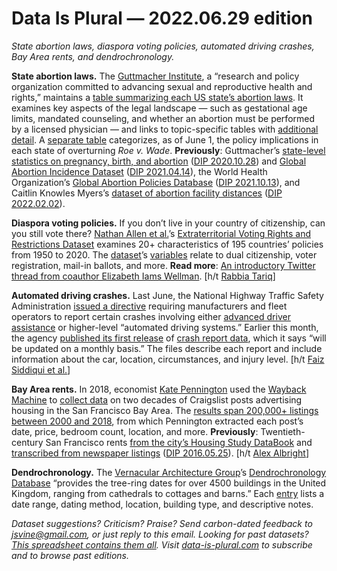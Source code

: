 Data Is Plural — 2022.06.29 edition
===================================

*State abortion laws, diaspora voting policies, automated driving crashes, Bay Area rents, and dendrochronology.*


__State abortion laws.__ The [Guttmacher Institute](https://www.guttmacher.org/about), a “research and policy organization committed to advancing sexual and reproductive health and rights,” maintains a [table summarizing each US state’s abortion laws](https://www.guttmacher.org/state-policy/explore/overview-abortion-laws). It examines key aspects of the legal landscape — such as gestational age limits, mandated counseling, and whether an abortion must be performed by a licensed physician — and links to topic-specific tables with [additional detail](https://www.guttmacher.org/united-states/abortion/state-policies-abortion). A [separate table](https://www.guttmacher.org/state-policy/explore/abortion-policy-absence-roe) categorizes, as of June 1, the policy implications in each state of overturning *Roe v. Wade*.  __Previously__: Guttmacher’s [state-level statistics on pregnancy, birth, and abortion](https://osf.io/kthnf/) ([DIP 2020.10.28](https://www.data-is-plural.com/archive/2020-10-28-edition/)) and [Global Abortion Incidence Dataset](https://osf.io/5k7fp/) ([DIP 2021.04.14](https://www.data-is-plural.com/archive/2021-04-14-edition/)), the World Health Organization’s [Global Abortion Policies Database](https://abortion-policies.srhr.org/) ([DIP 2021.10.13](https://www.data-is-plural.com/archive/2021-10-13-edition/)), and Caitlin Knowles Myers’s [dataset of abortion facility distances](https://osf.io/8dg7r/) ([DIP 2022.02.02](https://www.data-is-plural.com/archive/2022-02-02-edition/)).


__Diaspora voting policies.__ If you don’t live in your country of citizenship, can you still vote there? [Nathan Allen et al.](https://www.evrrdataset.com/team)’s [Extraterritorial Voting Rights and Restrictions Dataset](https://www.evrrdataset.com/) examines 20+ characteristics of 195 countries’ policies from 1950 to 2020. The [dataset](https://dataverse.harvard.edu/dataset.xhtml?persistentId=doi:10.7910/DVN/DIJQ3H)’s [variables](https://dataverse.harvard.edu/file.xhtml?fileId=6337042) relate to dual citizenship, voter registration, mail-in ballots, and more. __Read more__: [An introductory Twitter thread from coauthor Elizabeth Iams Wellman](https://twitter.com/bethiamswellman/status/1539264747643756546). [h/t [Rabbia Tariq](https://twitter.com/rabbiatariq11/status/1539347240090755076)]


__Automated driving crashes.__ Last June, the National Highway Traffic Safety Administration [issued a directive](https://www.nhtsa.gov/laws-regulations/standing-general-order-crash-reporting) requiring manufacturers and fleet operators to report certain crashes involving either [advanced driver assistance](https://www.nhtsa.gov/equipment/driver-assistance-technologies) or higher-level “automated driving systems.” Earlier this month, the agency [published its first release](https://www.nhtsa.gov/press-releases/initial-data-release-advanced-vehicle-technologies) of [crash report data](https://www.nhtsa.gov/laws-regulations/standing-general-order-crash-reporting), which it says “will be updated on a monthly basis.” The files describe each report and include information about the car, location, circumstances, and injury level. [h/t [Faiz Siddiqui et al.](https://www.washingtonpost.com/technology/2022/06/15/tesla-autopilot-crashes/)]


__Bay Area rents.__ In 2018, economist [Kate Pennington](https://www.katepennington.org/) used the [Wayback Machine](https://archive.org/web/) to [collect data](https://www.katepennington.org/clmethod) on two decades of Craigslist posts advertising housing in the San Francisco Bay Area. The [results span 200,000+ listings between 2000 and 2018](https://www.katepennington.org/data), from which Pennington extracted each post’s date, price, bedroom count, location, and more. __Previously__: Twentieth-century San Francisco rents [from the city’s Housing Study DataBook](https://sfrb.org/san-francisco-housing-study-databook) and [transcribed from newspaper listings](https://experimental-geography.blogspot.com/2016/05/employment-construction-and-cost-of-san.html) ([DIP 2016.05.25](https://www.data-is-plural.com/archive/2016-05-25-edition/)). [h/t [Alex Albright](https://www.albrightalex.com/)]


__Dendrochronology.__ The [Vernacular Architecture Group](https://www.vag.org.uk/)’s [Dendrochronology Database](https://archaeologydataservice.ac.uk/archives/view/vag_dendro/index.cfm) “provides the tree-ring dates for over 4500 buildings in the United Kingdom, ranging from cathedrals to cottages and barns.” Each [entry](https://archaeologydataservice.ac.uk/archives/view/vag_dendro/overview.cfm) lists a date range, dating method, location, building type, and descriptive notes. 


*Dataset suggestions? Criticism? Praise? Send carbon-dated feedback to jsvine@gmail.com, or just reply to this email. Looking for past datasets? [This spreadsheet contains them all](https://docs.google.com/spreadsheets/d/1wZhPLMCHKJvwOkP4juclhjFgqIY8fQFMemwKL2c64vk/edit#gid=0). Visit [data-is-plural.com](https://www.data-is-plural.com) to subscribe and to browse past editions.*
